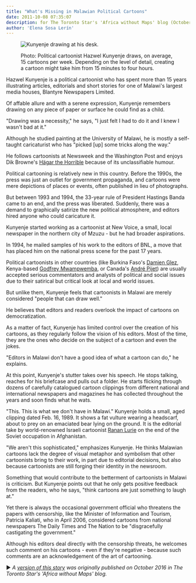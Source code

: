 ```yaml
---
title: "What's Missing in Malawian Political Cartoons"
date: 2011-10-08 07:35:07
description: for The Toronto Star's 'Africa without Maps' blog (October 2011).
author: 'Elena Sosa Lerín'
--- 
```

<figure>
<img data-src="
https://res.cloudinary.com/esarin72/image/upload/c_fill,q_auto:good,w_640/v1603405366/articles/malawi_cartoonist_wviwa9.jpg" loading="lazy" alt="Kunyenje drawing at his desk." class="lazyload">
<figcaption>
    <p><span class="thick">Photo:</span> Political cartoonist Hazwel Kunyenje draws, on average, 15 cartoons per week. Depending on the level of detail, creating a cartoon might take him from 15 minutes to four hours.</p>
</figcaption>
</figure>

Hazwel Kunyenje is a political cartoonist who has spent more than 15 years illustrating articles, editorials and short stories for one of Malawi's largest media houses, Blantyre Newspapers Limited.

Of affable allure and with a serene expression, Kunyenje remembers drawing on any piece of paper or surface he could find as a child.

"Drawing was a necessity," he says, "I just felt I had to do it and I knew I wasn't bad at it." 

Although he studied painting at the University of Malawi, he is mostly a self-taught caricaturist who has "picked [up] some tricks along the way." 

He follows cartoonists at Newsweek and the Washington Post and enjoys Dik Browne's <a href="https://en.wikipedia.org/wiki/Hägar_the_Horrible" target="blank">Hägar the Horrible</a> because of its unclassifiable humour.

Political cartooning is relatively new in this country. Before the 1990s, the press was just an outlet for government propaganda, and cartoons were mere depictions of places or events, often published in lieu of photographs.

But between 1993 and 1994, the 33-year rule of President Hastings Banda came to an end, and the press was liberated. Suddenly, there was a demand to graphically satirize the new political atmosphere, and editors hired anyone who could caricature it.

Kunyenje started working as a cartoonist at New Voice, a small, local newspaper in the northern city of Mzuzu - but he had broader aspirations.

In 1994, he mailed samples of his work to the editors of BNL, a move that has placed him on the national press scene for the past 17 years.

Political cartoonists in other countries (like Burkina Faso's <a href="http://www.glez.org/eng/home.htm" target="blank">Damien Glez</a>, Kenya-based <a href="http://gadocartoons.com/bio/" target="blank">Godfrey Mwampwemba</a>, or Canada's <a href="https://pijet.com/about/" target="blank">André Pijet</a>) are usually accepted serious commentators and analysts of political and social issues due to their satirical but critical look at local and world issues.

But unlike them, Kunyenje feels that cartoonists in Malawi are merely considered "people that can draw well."

He believes that editors and readers overlook the impact of cartoons on democratization.

As a matter of fact, Kunyenje has limited control over the creation of his cartoons, as they regularly follow the vision of his editors. Most of the time, they are the ones who decide on the subject of a cartoon and even the jokes.

"Editors in Malawi don't have a good idea of what a cartoon can do," he explains.

At this point, Kunyenje's stutter takes over his speech. He stops talking, reaches for his briefcase and pulls out a folder. He starts flicking through dozens of carefully catalogued cartoon clippings from different national and international newspapers and magazines he has collected throughout the years and soon finds what he wats.

"This. This is what we don't have in Malawi." Kunyenje holds a small, aged clipping dated Feb. 16, 1989. It shows a fat vulture wearing a headscarf, about to prey on an emaciated bear lying on the ground. It is the editorial take by world-renowned Israeli cartoonist <a href="https://en.wikipedia.org/wiki/Ranan_Lurie" target="blank">Ranan Lurie</a> on the end of the Soviet occupation in Afghanistan. 

"We aren't this sophisticated," emphasizes Kunyenje. He thinks Malawian cartoons lack the degree of visual metaphor and symbolism that other cartoonists bring to their work, in part due to editorial decisions, but also because cartoonists are still forging their identity in the newsroom.

Something that would contribute to the betterment of cartoonists in Malawi is criticism. But Kunyenje points out that he only gets positive feedback from the readers, who he says, "think cartoons are just something to laugh at."

Yet there is always the occasional government official who threatens the papers with censorship, like the Minister of Information and Tourism, Patricia Kaliati, who in April 2006, considered cartoons from national newspapers The Daily Times and The Nation to be "disgracefully castigating the government."

Although his editors deal directly with the censorship threats, he welcomes such comment on his cartoons - even if they're negative - because such comments are an acknowledgement of the art of cartooning.

<span role="img" aria-label="right-triangle" class="right-triangle">&#9658;</span><em> A <a href="https://thestar.blogs.com/africa/2011/10/whats-missing-in-malawian-political-cartoons-critical-views-and-a-bit-of-sophistication.html" target="blank">version of this story</a> was originally published on October 2016 in The Toronto Star's 'Africa without Maps' blog.</em>


 
 
 
 
